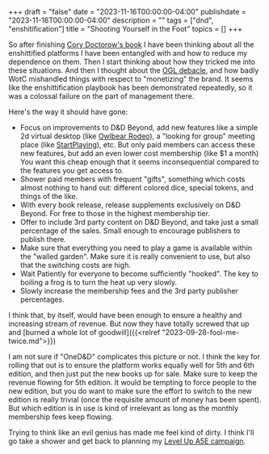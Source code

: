 +++
draft = "false"
date = "2023-11-16T00:00:00-04:00"
publishdate = "2023-11-16T00:00:00-04:00"
description = ""
tags = ["dnd", "enshitification"]
title = "Shooting Yourself in the Foot"
topics = []
+++

So after finishing [Cory Doctorow's book](https://craphound.com/internetcon/) I have been thinking about all the enshittified platforms I have been entangled with and how to reduce my dependence on them.  Then I start thinking about how they tricked me into these situations.  And then I thought about the [OGL debacle](https://mikeshea.net/thoughts_on_the_ogl_1_1.html), and how badly WotC mishandled things with respect to "monetizing" the brand.  It seems like the enshittification playbook has been demonstrated repeatedly, so it was a colossal failure on the part of management there.

Here's the way it should have gone:
- Focus on improvements to D&D Beyond, add new features like a simple 2d virtual desktop (like [Owlbear Rodeo](https://owlbear.rodeo)), a "looking for group" meeting place (like [StartPlaying](https://startplaying.games)), etc.  But only paid members can access these new features, but add an even lower cost membership (like $1 a month)  You want this cheap enough that it seems inconsequential compared to the features you get access to.
- Shower paid members with frequent "gifts", something which costs almost nothing to hand out: different colored dice, special tokens, and things of the like.
- With every book release, release supplements exclusively on D&D Beyond.  For free to those in the highest membership tier.
- Offer to include 3rd party content on D&D Beyond, and take just a small percentage of the sales.  Small enough to encourage publishers to publish there.
- Make sure that everything you need to play a game is available within the "walled garden".  Make sure it is really convenient to use, but also that the switching costs are high.
- Wait Patiently for everyone to become sufficiently "hooked".  The key to boiling a frog is to turn the heat up very slowly.
- Slowly increase the membership fees and the 3rd party publisher percentages.

I think that, by itself, would have been enough to ensure a healthy and increasing stream of revenue.  But now they have totally screwed that up and [burned a whole lot of goodwill]({{<relref "2023-09-28-fool-me-twice.md">}})

I am not sure if "OneD&D" complicates this picture or not.  I think the key for rolling that out is to ensure the platform works equally well for 5th and 6th edition, and then just put the new books up for sale.  Make sure to keep the revenue flowing for 5th edition.  It would be tempting to force people to the new edition, but you do want to make sure the effort to switch to the new edition is really trivial (once the requisite amount of money has been spent).  But which edition is in use is kind of irrelevant as long as the monthly membership fees keep flowing.

Trying to think like an evil genius has made me feel kind of dirty.  I think I'll go take a shower and get back to planning my [Level Up A5E campaign](https://www.levelup5e.com/).
